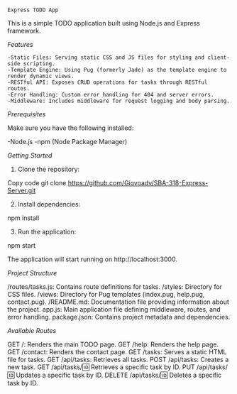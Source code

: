                                                                             Express TODO App


This is a simple TODO application built using Node.js and Express framework.

*Features*

    -Static Files: Serving static CSS and JS files for styling and client-side scripting.
    -Template Engine: Using Pug (formerly Jade) as the template engine to render dynamic views.
    -RESTful API: Exposes CRUD operations for tasks through RESTful routes.
    -Error Handling: Custom error handling for 404 and server errors.
    -Middleware: Includes middleware for request logging and body parsing.


*Prerequisites*

Make sure you have the following installed:

-Node.js
-npm (Node Package Manager)

*Getting Started*

1. Clone the repository:


Copy code
git clone https://github.com/Giovoadv/SBA-318-Express-Server.git

2. Install dependencies:

npm install

3. Run the application:

npm start

The application will start running on http://localhost:3000.

*Project Structure*

/routes/tasks.js: Contains route definitions for tasks.
/styles: Directory for CSS files.
/views: Directory for Pug templates (index.pug, help.pug, contact.pug).
/README.md: Documentation file providing information about the project.
app.js: Main application file defining middleware, routes, and error handling.
package.json: Contains project metadata and dependencies.

*Available Routes*

GET /: Renders the main TODO page.
GET /help: Renders the help page.
GET /contact: Renders the contact page.
GET /tasks: Serves a static HTML file for tasks.
GET /api/tasks: Retrieves all tasks.
POST /api/tasks: Creates a new task.
GET /api/tasks/:id: Retrieves a specific task by ID.
PUT /api/tasks/:id: Updates a specific task by ID.
DELETE /api/tasks/:id: Deletes a specific task by ID.

